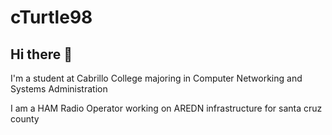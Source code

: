 
# cTurtle98

## Hi there 👋

I'm a student at Cabrillo College majoring in Computer Networking and Systems Administration

I am a HAM Radio Operator working on AREDN infrastructure for santa cruz county

<!--
**cTurtle98/cTurtle98** is a ✨ _special_ ✨ repository because its `README.md` (this file) appears on your GitHub profile.

Here are some ideas to get you started:

- 🔭 I’m currently working on ...
- 🌱 I’m currently learning ...
- 👯 I’m looking to collaborate on ...
- 🤔 I’m looking for help with ...
- 💬 Ask me about ...
- 📫 How to reach me: ...
- 😄 Pronouns: ...
- ⚡ Fun fact: ...
-->

<!--

# Server Rack

<table>
  <tr>
    <th> U# </th>
    <th> purpose </th>
    <th> device </th>
  </tr>
  <tr>
    <td> u42 </td>
    <td> Gateway Router Firewall </td>
    <td>
      Ubiquiti Dream Machine Pro Special Edition
    </td>
  </tr>
  <tr>
    <td> u41 </td>
    <td> 1G Switch </td>
    <td> USW-24-Pro </td>
  </tr>
  <tr>
    <td> u40 </td>
    <td> 10G Switch </td>
    <td> Unifi Switch Aggregation </td>
  </tr>
  <tr>
    <td> u39 </td>
    <td> PEe patch panel / 10G patch panel </td>
    <td> left side is the 8 poe ports on the UDM-SE<br>
         right side is the 10G switch
    </td>
  </tr>
  <tr>
    <td> u38 </td>
    <td> 1g patch panel </td>
    <td>  </td>
  </tr>
  <tr>
    <td> u37 </td>
    <td> pi rack bracket </td>
    <td> a bracket for holding raspberry pi's in a rack, the pi's are offline </td>
  </tr>
  <tr>
    <td> u36 </td>
    <td  > AREDN Switch </td>
    <td  > CRS328-24P-4S+RM </td>
  </tr>
  <tr>
    <td> u35 </td>
  </tr>
  <tr>
    <td> u34 </td>
    <td rowspan="6" > kvm monitor </td>
    <td rowspan="6" > </td>
  </tr>
  <tr>
    <td> u33 </td>
  </tr>
  <tr>
    <td> u32 </td>
  </tr>
  <tr>
    <td> u31 </td>
  </tr>
  <tr>
    <td> u30 </td>
  </tr>
  <tr>
    <td> u29 </td>
  </tr>
  <tr>
    <td> u28 </td>
    <td> kvm switcher </td>
    <td> startech SV831DUSBU </td>
  </tr>
  <tr>
    <td> u27 </td>
    <td> kvm keyboard and drawer </td>
    <td>
      Adesso AKB-425UB Rackmount USB Keyboard <br>
      RAISING ELECTRONICS 1U Keyboard Tray Cantilever
    </td>
  </tr>
  <tr>
    <td> u26 </td>
  </tr>
  <tr>
    <td> u25 </td>
  </tr>
  <tr>
    <td> u24 </td>
    <td> server 5 dell r620 </td>
    <td> unused </td>
  </tr>
  <tr>
    <td> u23 </td>
  </tr>
  <tr>
    <td> u22 </td>
    <td rowspan="4"> server 4: seaturtle </td>
    <td rowspan="4">
    TrueNAS Scale storage and compute node
    <details>
    <ul>
      <li>TrueNAS SCALE OS</li>
      <li>Rosewill 4U RSV-L4500 Chassis</li>
      <li>AMD Ryzen Threadripper 1950X</li>
      <li>Corsair VENGEANCE LPX 64GB (8x8GB) DDR4 2933 C16 memory</li>
      <li>ASRock Fatal1ty X399 Professional Gaming sTR4</li>
      <li>2x Intel SSD 600p Series (512GB, M.2 2280 80mm NVMe PCIe 3.0 x4, 3D1, TLC)</li>
      <li>4x HGST Deskstar NAS 3.5" 8TB 7200 RPM 128MB Cache SATA 6.0Gb/s</li>
      <li>4x 8TB SATA Hard Drive HUH721008ALN600 4Kn</li>
    </ul>
    </details>
    </td>
  </tr><tr><td> u21 </td></tr><tr><td> u20 </td></tr><tr><td> u19 </td></tr>
  <tr>
    <td> u18 </td>
    <td rowspan="4"> server 3: 7700k </td>
    <td rowspan="4">
      Proxmox VE 7.1 Compute Node
      <details>
      <ul>
        <li>Proxmox VE 7.1 OS </li>
        <li>Rosewill 4U RSV-R4000 Chassis </li>
        <li>Intel(R) Core(TM) i7-7700K CPU @ 4.20GHz </li>
        <li>G.SKILL TridentZ Series 32GB (4 x 8GB) 288-Pin DDR4 SDRAM DDR4 3200 </li>
        <li>ASRock Z270 KILLER SLI/AC LGA 1151 Intel Z270 </li>
        <li>2x Intel 660p Series M.2 2280 1TB PCIe NVMe 3.0 x4 QLC SSD</li>
        <li>Mellanox MCX311A-XCAT CX311A ConnectX-3 EN 10G Ethernet 10GbE SFP+ PCIe NIC </li>
        <li>4x HGST Ultrastar 7K3000 3.5in 3TB SATA 6.0Gb/s 7200RPM 64MB Cache Hard Drive</li>
        <li>LG Electronics 14x SATA Blu-ray Internal Rewriter (WH14NS40) </li>
        <li>LG WH16NS40 Blu-ray Rewriter 16x Speed</li>
      </ul>
      </details>
    </td>
  </tr><tr><td> u17 </td></tr><tr><td> u16 </td></tr><tr><td> u15 </td></tr>
  <tr>
    <td> u14 </td>
    <td rowspan="4"> server 2: 3800x </td>
    <td rowspan="4">
      Proxmox VE 7.1 Compute Node
      <details>
      <ul>
        <li>Proxmox VE 7.1 OS</li>
        <li>Rosewill 4U RSV-R4000 Chassis </li>
        <li>AMD Ryzen 7 3800X 4.5ghz </li>
        <li>Corsair Vengeance LPX 32GB (4x8GB) DDR4 DRAM 3200MHz C16 </li>
        <li>AsRock Rack X470D4U Micro ATX Server Motherboard </li>
        <li>2x Crucial P2 1TB 3D NAND NVMe PCIe M.2 SSD (boot drive)</li>
        <li>Mellanox MCX311A-XCAT CX311A ConnectX-3 EN 10G Ethernet 10GbE SFP+ PCIe NIC </li>
        <li>4x HGST Ultrastar 7K3000 3.5in 3TB SATA 6.0Gb/s 7200RPM 64MB Cache Hard Drive</li>
      </ul>
      </details>
    </td>
  </tr><tr><td> u13 </td></tr><tr><td> u12 </td></tr><tr><td> u11 </td></tr>
  <tr>
    <td> u10 </td>
    <td rowspan="2"> server 1 backup </td>
    <td rowspan="2">
      backup target for all other servers
      <details>
        <ul>
          <li>TrueNAS Core OS</li>
          <li>SuperMicro 2U CSE-825 Server Chassis w/ 2x PSU, Backplane SAS825TQ, Rails,8x 3.5 </li>
          <li>Intel(R) Celeron(R) CPU G3930 @ 2.90GHz </li>
          <li>G.SKILL TridentZ Series 32GB (4 x 8GB) 288-Pin DDR4 SDRAM DDR4 3200 </li>
          <li>ASRock B250M PRO4 Motherboard </li>
          <li>ADATA SU800 128GB M.2 2280 SATA 3D NAND Internal SSD (boot ssd)</li>
          <li>Mellanox MCX311A-XCAT CX311A ConnectX-3 EN 10G Ethernet 10GbE SFP+ PCIe NIC </li>
          <li>H220 6Gbps SAS PCI-E 3.0 LSI 9205-8i IT Mode </li>
          <li>8x HGST Ultrastar He8 8TB, Internal,7200 RPM,3.5 inch (HUH728080AL4200) Hard Drive </li>
        <ul>
      </details>
    </td>
  </tr>
  <tr>
    <td> u9 </td>
  </tr>
  <tr>
    <td> u8 </td>
    <td rowspan="2" > 2u drawer</td>
    <td rowspan="2" >
    cold spares storage
    <details>
    <ul>
      <li>1x HGST Ultrastar 7K3000 3.5in 3TB SATA 6.0Gb/s 7200RPM 64MB Cache Hard Drive</li>
      <li>H220 6Gbps SAS PCI-E 3.0 LSI 9205-8i IT Mode </li>
    </ul>
    </details>
    </td>
  </tr>
  <tr>
    <td> u7 </td>
  </tr>
  <tr>
    <td> u6 </td>
    <td rowspan="2"> 2u ups </td>
    <td rowspan="2">
      CyberPower OR1500LCDRT2U w/ RMCARD205 <br>
      UPS for router, switches and other networking applience equipment.
    </td>
  </tr>
  <tr>
    <td> u5 </td>
  </tr>
  <tr>
    <td> u4 </td>
    <td rowspan="2"> 2u ups </td>
    <td rowspan="2">
      CyberPower OR1500LCDRT2U w/ RMCARD205 <br>
      UPS for servers (primary)
    </td>
  </tr>
  <tr>
    <td> u3 </td>
  </tr>
  <tr>
    <td> u2 </td>
    <td rowspan="2" > 2u ups </td>
    <td rowspan="2" >
     APC DLA1500RM2U <br>
     secondary ups for dual psu servers
    </td>
  </tr>
  <tr>
    <td> u1 </td>
  </tr>
</table>
-->